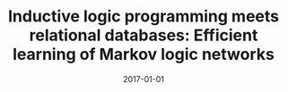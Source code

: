 ---
title: "Inductive logic programming meets relational databases: Efficient learning of Markov logic networks"
collection: publications
permalink: /publication/2017-01-01-Inductive-logic-programming-meets-relational-databases-Efficient-learning-of-Markov-logic-networks
date: 2017-01-01
venue: 'Inductive Logic Programming: 26th International Conference, ILP 2016, London, UK, September 4-6, 2016, Revised Selected Papers 26'
---